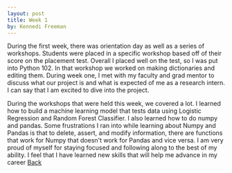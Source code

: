 ```yaml
---
layout: post
title: Week 1
by: Kennedi Freeman
---
```


During the first week, there was orientation day as well as a series of workshops. Students were placed in a specific workshop based off of their score on the placement test. Overall I placed well on the test, so I was put into Python 102. In that workshop we worked on making dictionaries and editing them. During week one, I met with my faculty and grad mentor to discuss what our project is and what is expected of me as a research intern. I can say that I am excited to dive into the project. 

During the workshops that were held this week, we covered a lot. I learned how to build a machine learning model that tests data using Logistic Regression and Random Forest Classifier. I also learned how to do numpy and pandas. Some frustrations I ran into while learning about Numpy and Pandas is that to delete, assert, and modify information, there are functions that work for Numpy that doesn't work for Pandas and vice versa. I am very proud of myself for staying focused and following along to the best of my ability. I feel that I have learned new skills that will help me advance in my career
[Back](./)
